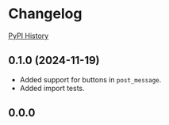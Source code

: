 # Changelog

[PyPI History](https://pypi.org/project/bibt-slack/#history)

## 0.1.0 (2024-11-19)

- Added support for buttons in `post_message`.
- Added import tests.

## 0.0.0
